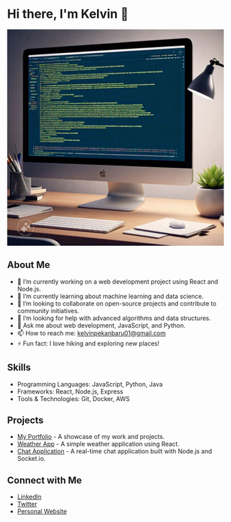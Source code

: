 # Hi there, I'm Kelvin 👋

![Profile Picture](IMG_20250119_092847_758.jpg)

## About Me
- 🔭 I’m currently working on a web development project using React and Node.js.
- 🌱 I’m currently learning about machine learning and data science.
- 👯 I’m looking to collaborate on open-source projects and contribute to community initiatives.
- 🤔 I’m looking for help with advanced algorithms and data structures.
- 💬 Ask me about web development, JavaScript, and Python.
- 📫 How to reach me: kelvinpekanbaru01@gmail.com
- ⚡ Fun fact: I love hiking and exploring new places!

## Skills
- Programming Languages: JavaScript, Python, Java
- Frameworks: React, Node.js, Express
- Tools & Technologies: Git, Docker, AWS

## Projects
- [My Portfolio](link-to-your-portfolio) - A showcase of my work and projects.
- [Weather App](link-to-weather-app) - A simple weather application using React.
- [Chat Application](link-to-chat-app) - A real-time chat application built with Node.js and Socket.io.

## Connect with Me
- [LinkedIn](your-linkedin-profile)
- [Twitter](your-twitter-profile)
- [Personal Website](your-website)
